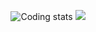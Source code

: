 <div align="center">
  
  ![Coding stats](https://github-readme-stats.vercel.app/api/top-langs/?username=Pmpspn&langs_count=6&layout=compact&theme=slateorange)
  ![](https://github-readme-stats.vercel.app/api/wakatime?username=Pamp1n&layout=false&theme=slateorange)
  
</div>

